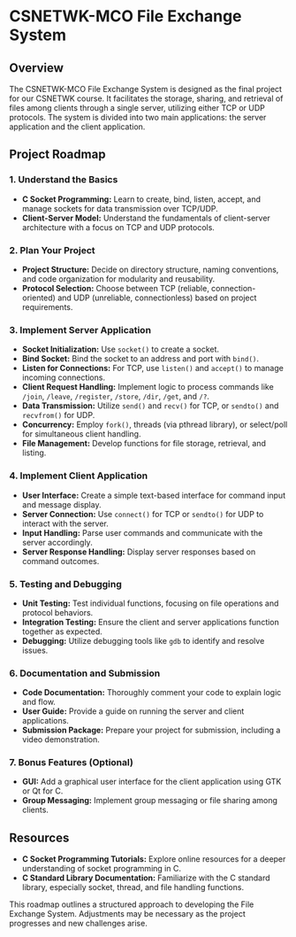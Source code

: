 # CSNETWK-MCO File Exchange System

## Overview

The CSNETWK-MCO File Exchange System is designed as the final project for our CSNETWK course. It facilitates the storage, sharing, and retrieval of files among clients through a single server, utilizing either TCP or UDP protocols. The system is divided into two main applications: the server application and the client application.

## Project Roadmap

### 1. Understand the Basics

- **C Socket Programming:** Learn to create, bind, listen, accept, and manage sockets for data transmission over TCP/UDP.
- **Client-Server Model:** Understand the fundamentals of client-server architecture with a focus on TCP and UDP protocols.

### 2. Plan Your Project

- **Project Structure:** Decide on directory structure, naming conventions, and code organization for modularity and reusability.
- **Protocol Selection:** Choose between TCP (reliable, connection-oriented) and UDP (unreliable, connectionless) based on project requirements.

### 3. Implement Server Application

- **Socket Initialization:** Use `socket()` to create a socket.
- **Bind Socket:** Bind the socket to an address and port with `bind()`.
- **Listen for Connections:** For TCP, use `listen()` and `accept()` to manage incoming connections.
- **Client Request Handling:** Implement logic to process commands like `/join`, `/leave`, `/register`, `/store`, `/dir`, `/get`, and `/?`.
- **Data Transmission:** Utilize `send()` and `recv()` for TCP, or `sendto()` and `recvfrom()` for UDP.
- **Concurrency:** Employ `fork()`, threads (via pthread library), or select/poll for simultaneous client handling.
- **File Management:** Develop functions for file storage, retrieval, and listing.

### 4. Implement Client Application

- **User Interface:** Create a simple text-based interface for command input and message display.
- **Server Connection:** Use `connect()` for TCP or `sendto()` for UDP to interact with the server.
- **Input Handling:** Parse user commands and communicate with the server accordingly.
- **Server Response Handling:** Display server responses based on command outcomes.

### 5. Testing and Debugging

- **Unit Testing:** Test individual functions, focusing on file operations and protocol behaviors.
- **Integration Testing:** Ensure the client and server applications function together as expected.
- **Debugging:** Utilize debugging tools like `gdb` to identify and resolve issues.

### 6. Documentation and Submission

- **Code Documentation:** Thoroughly comment your code to explain logic and flow.
- **User Guide:** Provide a guide on running the server and client applications.
- **Submission Package:** Prepare your project for submission, including a video demonstration.

### 7. Bonus Features (Optional)

- **GUI:** Add a graphical user interface for the client application using GTK or Qt for C.
- **Group Messaging:** Implement group messaging or file sharing among clients.

## Resources

- **C Socket Programming Tutorials:** Explore online resources for a deeper understanding of socket programming in C.
- **C Standard Library Documentation:** Familiarize with the C standard library, especially socket, thread, and file handling functions.

This roadmap outlines a structured approach to developing the File Exchange System. Adjustments may be necessary as the project progresses and new challenges arise.

